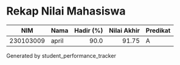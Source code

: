 # Rekap Nilai Mahasiswa

| NIM | Nama | Hadir (%) | Nilai Akhir | Predikat |
|---|---|---:|---:|---|
| 230103009 | april | 90.0 | 91.75 | A |

Generated by student_performance_tracker